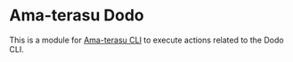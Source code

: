 # Ama-terasu Dodo

This is a module for [Ama-terasu CLI](https://www.npmjs.com/package/@ama-terasu/cli) to execute actions related to the Dodo CLI.

